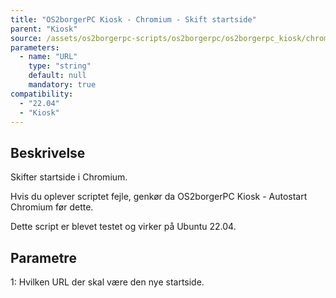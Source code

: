 ```yaml
---
title: "OS2borgerPC Kiosk - Chromium - Skift startside"
parent: "Kiosk"
source: /assets/os2borgerpc-scripts/os2borgerpc/os2borgerpc_kiosk/chromium_change_homepage.sh
parameters:
  - name: "URL"
    type: "string"
    default: null
    mandatory: true
compatibility:  
  - "22.04"
  - "Kiosk"
---
```


## Beskrivelse
Skifter startside i Chromium.

Hvis du oplever scriptet fejle, genkør da OS2borgerPC Kiosk - Autostart Chromium før dette.

Dette script er blevet testet og virker på Ubuntu 22.04.

## Parametre
1: Hvilken URL der skal være den nye startside.

